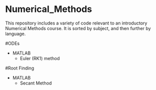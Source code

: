 # Numerical_Methods
This repository includes a variety of code relevant to an introductory Numerical Methods course. It is sorted by subject, and then further by language.

#ODEs
- MATLAB
  - Euler (RK1) method

#Root Finding
- MATLAB 
  - Secant Method
